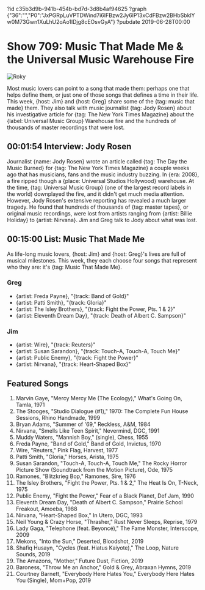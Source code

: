 ?id c35b3d9b-941b-454b-bd7d-3d8b4af94625
?graph {"36":"","P0":"JxPGRpLuVPTDWind7i6IFBzw2Jy6lP13xCdFBzw2BHbSbklYw0M73Gwn1XuLhU2oAo1lDjg8cEOsvGyA"}
?pubdate 2019-06-28T00:00

# Show 709: Music That Made Me & the Universal Music Warehouse Fire
![Roky](https://static.soundopinions.org/images/2019/musicmade.jpg)

Most music lovers can point to a song that made them: perhaps one that helps define them, or just one of those songs that defines a time in their life. This week, {host: Jim} and {host: Greg} share some of the {tag: music that made} them. They also talk with music journalist {tag: Jody Rosen} about his investigative article for {tag: The New York Times Magazine} about the {label: Universal Music Group} Warehouse fire and the hundreds of thousands of master recordings that were lost.

## 00:01:54 Interview: Jody Rosen
Journalist {name: Jody Rosen} wrote an article called {tag: The Day the Music Burned} for {tag: The New York Times Magazine} a couple weeks ago that has musicians, fans and the music industry buzzing. In {era: 2008}, a fire ripped though a {place: Universal Studios Hollywood} warehouse. At the time, {tag: Universal Music Group} (one of the largest record labels in the world) downplayed the fire, and it didn't get much media attention. However, Jody Rosen's extensive reporting has revealed a much larger tragedy. He found that hundreds of thousands of {tag: master tapes}, or original music recordings, were lost from artists ranging from {artist: Billie Holiday} to {artist: Nirvana}. Jim and Greg talk to Jody about what was lost.

## 00:15:00 List: Music That Made Me
As life-long music lovers, {host: Jim} and {host: Greg}'s lives are full of musical milestones. This week, they each choose four songs that represent who they are: it's {tag: Music That Made Me}.


### Greg
- {artist: Freda Payne}, "{track: Band of Gold}"
- {artist: Patti Smith}, "{track: Gloria}"
- {artist: The Isley Brothers}, "{track: Fight the Power, Pts. 1 & 2}"
- {artist: Eleventh Dream Day}, "{track: Death of Albert C. Sampson}"

### Jim
- {artist: Wire}, "{track: Reuters}"
- {artist: Susan Sarandon}, "{track: Touch-A, Touch-A, Touch Me}"
- {artist: Public Enemy}, "{track: Fight the Power}"
- {artist: Nirvana}, "{track: Heart-Shaped Box}"



## Featured Songs
1. Marvin Gaye, "Mercy Mercy Me (The Ecology)," What's Going On, Tamla, 1971
1. The Stooges, "Studio Dialogue (#1)," 1970: The Complete Fun House Sessions, Rhino Handmade, 1999
1. Bryan Adams, "Summer of '69," Reckless, A&M, 1984
1. Nirvana, "Smells Like Teen Spirit," Nevermind, DGC, 1991
1. Muddy Waters, "Mannish Boy," (single), Chess, 1955
1. Freda Payne, "Band of Gold," Band of Gold, Invictus, 1970
1. Wire, "Reuters," Pink Flag, Harvest, 1977
1. Patti Smith, "Gloria," Horses, Arista, 1975
1. Susan Sarandon, "Touch-A, Touch-A, Touch Me," The Rocky Horror Picture Show (Soundtrack from the Motion Picture), Ode, 1975
1. Ramones, "Blitzkrieg Bop," Ramones, Sire, 1976
1. The Isley Brothers, "Fight the Power, Pts. 1 & 2," The Heat Is On, T-Neck, 1975
1. Public Enemy, "Fight the Power," Fear of a Black Planet, Def Jam, 1990
1. Eleventh Dream Day, "Death of Albert C. Sampson," Prairie School Freakout, Amoeba, 1988
1. Nirvana, "Heart-Shaped Box," In Utero, DGC, 1993
1. Neil Young & Crazy Horse, "Thrasher," Rust Never Sleeps, Reprise, 1979
1. Lady Gaga, "Telephone (feat. Beyoncé)," The Fame Monster, Interscope, 2009
1. Mekons, "Into the Sun," Deserted, Bloodshot, 2019
1. Shafiq Husayn, "Cycles (feat. Hiatus Kaiyote)," The Loop, Nature Sounds, 2019
1. The Amazons, "Mother," Future Dust, Fiction, 2019
1. Baroness, "Throw Me an Anchor," Gold & Grey, Abraxan Hymns, 2019
1. Courtney Barnett, "Everybody Here Hates You," Everybody Here Hates You (Single), Mom+Pop, 2019
